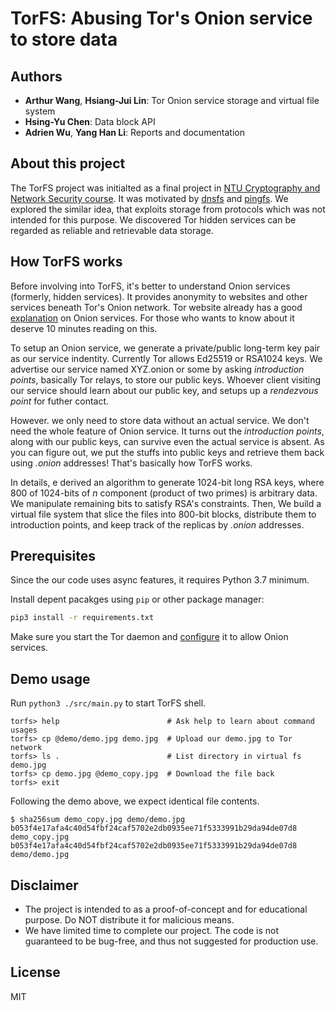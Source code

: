 # TorFS: Abusing Tor's Onion service to store data

## Authors

* __Arthur Wang__, __Hsiang-Jui Lin__: Tor Onion service storage and virtual file system
* __Hsing-Yu Chen__: Data block API
* __Adrien Wu__, __Yang Han Li__: Reports and documentation

## About this project

The TorFS project was initialted as a final project in [NTU Cryptography and Network Security course](https://www.csie.ntu.edu.tw/~hchsiao/courses/cns19.html). It was motivated by [dnsfs](https://github.com/benjojo/dnsfs) and [pingfs](https://github.com/yarrick/pingfs). We explored the similar idea, that exploits storage from protocols which was not intended for this purpose. We discovered Tor hidden services can be regarded as reliable and retrievable data storage.

## How TorFS works

Before involving into TorFS, it's better to understand Onion services (formerly, hidden services). It provides anonymity to websites and other services beneath Tor's Onion network. Tor website already has a good [explanation](https://www.torproject.org/docs/onion-services.html.en) on Onion services. For those who wants to know about it deserve 10 minutes reading on this.

To setup an Onion service, we generate a private/public long-term key pair as our service indentity. Currently Tor allows Ed25519 or RSA1024 keys. We advertise our service named XYZ.onion or some by asking _introduction points_, basically Tor relays, to store our public keys. Whoever client visiting our service should learn about our public key, and setups up a _rendezvous point_ for futher contact.

However. we only need to store data without an actual service. We don't need the whole feature of Onion service.  It turns out the _introduction points_, along with our public keys, can survive even the actual service is absent. As you can figure out, we put the stuffs into public keys and retrieve them back using _.onion_ addresses! That's basically how TorFS works.

In details, e derived an algorithm to generate 1024-bit long RSA keys, where 800 of 1024-bits of _n_ component (product of two primes) is arbitrary data. We manipulate remaining bits to satisfy RSA's constraints. Then, We build a virtual file system that slice the files into 800-bit blocks, distribute them to introduction points, and keep track of the replicas by _.onion_ addresses.

## Prerequisites

Since the our code uses async features, it requires Python 3.7 minimum.

Install depent pacakges using `pip` or other package manager:

```sh
pip3 install -r requirements.txt
```

Make sure you start the Tor daemon and [configure](https://www.torproject.org/docs/tor-onion-service.html.en) it to allow Onion services.

## Demo usage

Run `python3 ./src/main.py` to start TorFS shell.

```
torfs> help                        # Ask help to learn about command usages
torfs> cp @demo/demo.jpg demo.jpg  # Upload our demo.jpg to Tor network
torfs> ls .                        # List directory in virtual fs
demo.jpg
torfs> cp demo.jpg @demo_copy.jpg  # Download the file back
torfs> exit
```

Following the demo above, we expect identical file contents.

```
$ sha256sum demo_copy.jpg demo/demo.jpg
b053f4e17afa4c40d54fbf24caf5702e2db0935ee71f5333991b29da94de07d8  demo_copy.jpg
b053f4e17afa4c40d54fbf24caf5702e2db0935ee71f5333991b29da94de07d8  demo/demo.jpg
```

## Disclaimer

* The project is intended to as a proof-of-concept and for educational purpose. Do NOT distribute it for malicious means.
* We have limited time to complete our project. The code is not guaranteed to be bug-free, and thus not suggested for production use.

## License

MIT
